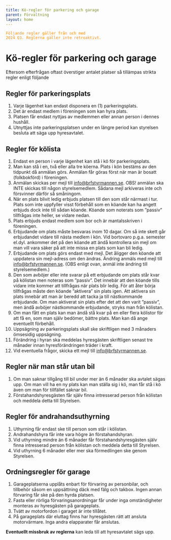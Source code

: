 ```yaml
---
title: Kö-regler för parkering och garage
parent: Förvaltning
layout: home
---
```


<code style="color : darkorange">Följande regler gäller från och med 2024 Q3. Reglerna gäller inte retroaktivt.</code>

# Kö-regler för parkering och garage

Eftersom efterfrågan oftast överstiger antalet platser så tillämpas strikta regler enligt följande

## Regler för parkeringsplats

1. Varje lägenhet kan endast disponera en (1) parkeringsplats.
2. Det är endast medlem i föreningen som kan hyra plats.
3. Platsen får endast nyttjas av medlemmen eller annan person i dennes hushåll.
4. Utnyttjas inte parkeringsplatsen under en längre period kan styrelsen besluta att säga upp hyresavtalet.

## Regler för kölista

1. Endast en person i varje lägenhet kan stå i kö för parkeringsplats.
2. Man kan stå i en, två eller alla tre köerna. Plats i kön bestäms av den tidpunkt då anmälan görs. Anmälan får göras först när man är bosatt (folkbokförd) i föreningen.
3. Anmälan skickas per mejl till [info@brfstyrmannen.se](mailto:info@brfstyrmannen.se). OBS! anmälan ska INTE skickas till någon styrelsemedlem. Sådana mejl arkiveras inte och försvinner därför så småningom.
4. När en plats blivit ledig erbjuds platsen till den som står närmast i tur. Plats som inte uppfyller visst förbehåll som en köande kan ha angett erbjuds dock inte till sådan köande. Köande som noterats som ”passiv” tillfrågas inte heller, se vidare nedan.
5. Plats erbjuds endast medlem som bor och är mantalsskriven i föreningen.
6. Erbjudande om plats måste besvaras inom 10 dagar. Om så inte skett går erbjudandet vidare till nästa medlem i kön. Vid bortovaro p.g.a. semester el.dyl. ankommer det på den köande att ändå kontrollera sin mejl om man vill vara säker på att inte missa en plats som kan bli ledig.
7. Erbjudande om plats görs endast med mejl. Det åligger den köande att uppdatera sin mejl-adress om den ändras. Ändring anmäls med mejl till [info@brfstyrmannen.se](mailto:info@brfstyrmannen.se). (OBS enligt ovan, anmäl inte ändring till styrelsemedlem.)
8. Den som avböjer eller inte svarar på ett erbjudande om plats står kvar på kölistan men noteras som ”passiv”. Det innebär att den köande tills vidare inte kommer att tillfrågas när plats blir ledig. För att åter börja tillfrågas måste den köande ”aktivera” sin plats igen. Att aktivera sin plats innebär att man är beredd att tacka ja till nästkommande erbjudande. Om man aktiverat sin plats efter det att den varit ”passiv”, men ändå avböjer nästkommande erbjudande, stryks man från kölistan.
9. Om man fått en plats kan man ändå stå kvar på en eller flera kölistor för att få en, som man själv bedömer, bättre plats. Man kan då ange eventuellt förbehåll.
10. Uppsägning av parkeringsplats skall ske skriftligen med 3 månaders ömsesidig uppsägning.
11. Förändring i hyran ska meddelas hyresgästen skriftligen senast tre månader innan hyresförändringen träder i kraft.
12. Vid eventuella frågor, skicka ett mejl till [info@brfstyrmannen.se](mailto:info@brfstyrmannen.se).

## Regler när man står utan bil

1. Om man saknar tillgång till bil under mer än 6 månader ska avtalet sägas upp. Om man vill ha en ny plats kan man ställa sig i kö, man får stå i kö även om man för tillfället saknar bil.
2. Förstahandshyresgästen får själv finna intresserad person från kölistan och meddela detta till Styrelsen.

## Regler för andrahandsuthyrning

1. Uthyrning får endast ske till person som står i kölistan.
2. Andrahandshyra får inte vara högre än förstahandshyran.
3. Vid uthyrning mindre än 6 månader får förstahandshyresgästen själv finna intresserad person från kölistan och meddela detta till Styrelsen.
4. Vid uthyrning 6 månader eller mer ska förmedlingen ske genom Styrelsen.

## Ordningsregler för garage

1. Garageplatserna upplåts enbart för förvaring av personbilar, och tillbehör såsom en uppsättning däck med fälg och takbox. Ingen annan förvaring får ske på den hyrda platsen.
2. Fasta eller rörliga förvaringsanordningar får under inga omständigheter monteras av hyresgästen på garageplats.
3. Tvätt av motorfordon i garaget är inte tillåtet.
4. På garageplats där eluttag finns har hyresgästen rätt att ansluta motorvärmare. Inga andra elapparater får anslutas.

**Eventuellt missbruk av reglerna** kan leda till att hyresavtalet sägs upp.
